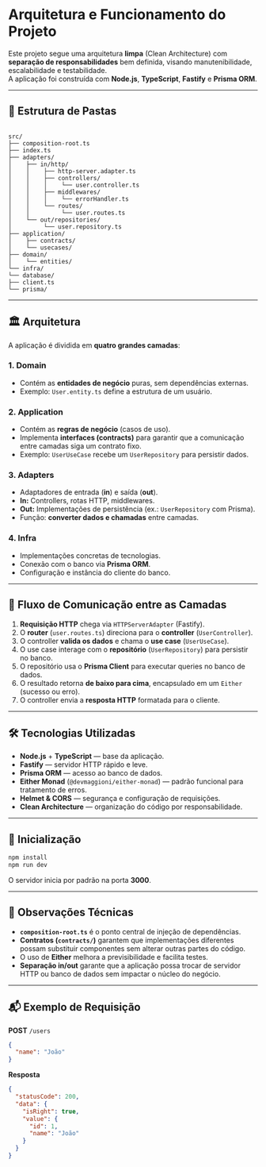 # Arquitetura e Funcionamento do Projeto

Este projeto segue uma arquitetura **limpa** (Clean Architecture) com **separação de responsabilidades** bem definida, visando manutenibilidade, escalabilidade e testabilidade.  
A aplicação foi construída com **Node.js**, **TypeScript**, **Fastify** e **Prisma ORM**.

---

## 📂 Estrutura de Pastas

```

src/
├── composition-root.ts
├── index.ts
├── adapters/
│    ├── in/http/
│    │    ├── http-server.adapter.ts
│    │    ├── controllers/
│    │    │    └── user.controller.ts
│    │    ├── middlewares/
│    │    │    └── errorHandler.ts
│    │    └── routes/
│    │         └── user.routes.ts
│    └── out/repositories/
│         └── user.repository.ts
├── application/
│    ├── contracts/
│    └── usecases/
├── domain/
│    └── entities/
└── infra/
└── database/
├── client.ts
└── prisma/

```

---

## 🏛 Arquitetura

A aplicação é dividida em **quatro grandes camadas**:

### 1. **Domain**

- Contém as **entidades de negócio** puras, sem dependências externas.
- Exemplo: `User.entity.ts` define a estrutura de um usuário.

### 2. **Application**

- Contém as **regras de negócio** (casos de uso).
- Implementa **interfaces (contracts)** para garantir que a comunicação entre camadas siga um contrato fixo.
- Exemplo: `UserUseCase` recebe um `UserRepository` para persistir dados.

### 3. **Adapters**

- Adaptadores de entrada (**in**) e saída (**out**).
- **In:** Controllers, rotas HTTP, middlewares.
- **Out:** Implementações de persistência (ex.: `UserRepository` com Prisma).
- Função: **converter dados e chamadas** entre camadas.

### 4. **Infra**

- Implementações concretas de tecnologias.
- Conexão com o banco via **Prisma ORM**.
- Configuração e instância do cliente do banco.

---

## 🔄 Fluxo de Comunicação entre as Camadas

1. **Requisição HTTP** chega via `HTTPServerAdapter` (Fastify).
2. O **router** (`user.routes.ts`) direciona para o **controller** (`UserController`).
3. O controller **valida os dados** e chama o **use case** (`UserUseCase`).
4. O use case interage com o **repositório** (`UserRepository`) para persistir no banco.
5. O repositório usa o **Prisma Client** para executar queries no banco de dados.
6. O resultado retorna **de baixo para cima**, encapsulado em um `Either` (sucesso ou erro).
7. O controller envia a **resposta HTTP** formatada para o cliente.

---

## 🛠 Tecnologias Utilizadas

- **Node.js** + **TypeScript** — base da aplicação.
- **Fastify** — servidor HTTP rápido e leve.
- **Prisma ORM** — acesso ao banco de dados.
- **Either Monad** (`@devmaggioni/either-monad`) — padrão funcional para tratamento de erros.
- **Helmet & CORS** — segurança e configuração de requisições.
- **Clean Architecture** — organização do código por responsabilidade.

---

## 🚀 Inicialização

```bash
npm install
npm run dev
```

O servidor inicia por padrão na porta **3000**.

---

## 📌 Observações Técnicas

- **`composition-root.ts`** é o ponto central de injeção de dependências.
- **Contratos (`contracts/`)** garantem que implementações diferentes possam substituir componentes sem alterar outras partes do código.
- O uso de **Either** melhora a previsibilidade e facilita testes.
- **Separação in/out** garante que a aplicação possa trocar de servidor HTTP ou banco de dados sem impactar o núcleo do negócio.

---

## 📬 Exemplo de Requisição

**POST** `/users`

```json
{
  "name": "João"
}
```

**Resposta**

```json
{
  "statusCode": 200,
  "data": {
    "isRight": true,
    "value": {
      "id": 1,
      "name": "João"
    }
  }
}
```

